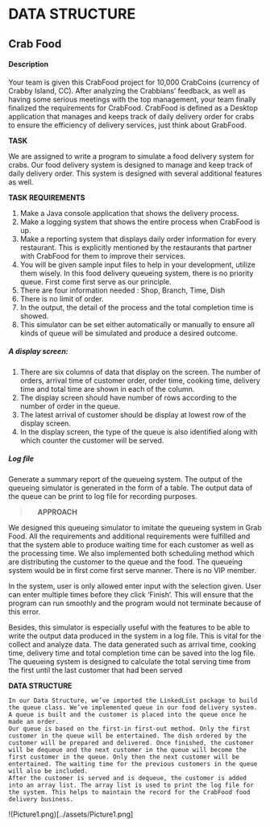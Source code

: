 # DATA STRUCTURE
## Crab Food

#### Description
Your team is given this CrabFood project for 10,000 CrabCoins (currency of Crabby Island, CC). After analyzing the Crabbians’ feedback, as well as having some serious meetings with the top management, your team finally finalized the requirements for CrabFood. CrabFood is defined as a Desktop application that manages and keeps track of daily delivery order for crabs to ensure the efficiency of delivery services, just think about GrabFood.

**TASK**

We are assigned to write a program to simulate a food delivery system for crabs. Our food delivery system is designed to manage and keep track of daily delivery order. This system is designed with several additional features as well.

**TASK REQUIREMENTS**

1. Make a Java console application that shows the delivery process.
2. Make a logging system that shows the entire process when CrabFood is up.
3. Make a reporting system that displays daily order information for every restaurant. This is
explicitly mentioned by the restaurants that partner with CrabFood for them to improve
their services.
4. You will be given sample input files to help in your development, utilize them wisely.
In this food delivery queueing system, there is no priority queue. First come first serve as our principle.
1. There are four information needed : Shop, Branch, Time, Dish
2.  There is no limit of order.
3. In the output, the detail of the process and the total completion time is showed.
4. This simulator can be set either automatically or manually to ensure all kinds of queue will be simulated and produce a desired outcome.
 
##### A display screen:
1.	There are six columns of data that display on the screen. The number of orders, arrival time of customer order, order time, cooking time, delivery time and total time are shown in each of the column.
2.	The display screen should have number of rows according to the number of order in the queue.
3.	The latest arrival of customer should be display at lowest row of the display screen.
4.	In the display screen, the type of the queue is also identified along with which counter the customer will be served.
  
##### Log file

Generate a summary report of the queueing system. The output of the queueing simulator is generated in the form of a table. The output data of the queue can be print to log file for recording purposes.

>  
**APPROACH**
>

We designed this queueing simulator to imitate the queueing system in Grab Food. All the requirements and additional requirements were fulfilled and that the system able to produce waiting time for each customer as well as the processing time. We also implemented both scheduling method which are distributing the customer to the queue and the food. The queueing system would be in first come first serve manner. There is no VIP member.
	
In the system, user is only allowed enter input with the selection given. User can enter multiple times before they click ‘Finish’. This will ensure that the program can run smoothly and the program would not terminate because of this error. 

Besides, this simulator is especially useful with the features to be able to write the output data produced in the system in a log file. This is vital for the collect and analyze data. The data generated such as arrival time, cooking time, delivery time and total completion time can be saved into the log file. The queueing system is designed to calculate the total serving time from the first until the last customer that had been served

>
**DATA STRUCTURE**
>

	In our Data Structure, we’ve imported the LinkedList package to build the queue class. We’ve implemented queue in our food delivery system. A queue is built and the customer is placed into the queue once he made an order.
	Our queue is based on the first-in first-out method. Only the first customer in the queue will be entertained. The dish ordered by the customer will be prepared and delivered. Once finished, the customer will be dequeue and the next customer in the queue will become the first customer in the queue. Only then the next customer will be entertained. The waiting time for the previous customers in the queue will also be included.
	After the customer is served and is dequeue, the customer is added into an array list. The array list is used to print the log file for the system. This helps to maintain the record for the CrabFood food delivery business.
	
!(Picture1.png)[../assets/Picture1.png]
